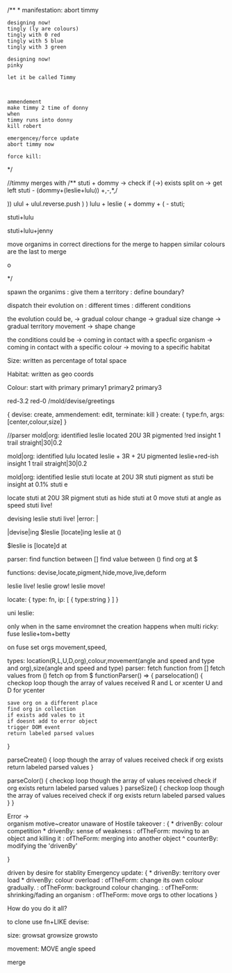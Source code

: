 /**
 * 
    manifestation: 
    abort timmy 
    


    designing now!
    tingly (ly are colours)
    tingly with 0 red 
    tingly with 5 blue 
    tingly with 3 green

    designing now!
    pinky 

    let it be called Timmy 

    

    ammendement 
    make timmy 2 time of donny 
    when 
    timmy runs into donny
    kill robert

    emergencey/force update 
    abort timmy now 

    force kill:

    
 */



//timmy merges with 
/**
 stuti + dommy -> 
 check if (->) exists 
 split on -> 
 get left 
 stuti - (dommy+(leslie+lulu))
+,-,*,/

))
ulul +
ulul.reverse.push
) ) lulu + leslie ( + dommy + ( - stuti;

stuti+lulu

stuti+lulu+jenny

move organims in correct directions for the merge to happen
similar colours are the last to merge 


  o


 */




spawn the organims 
: give them a territory 
: define boundary?

dispatch their evolution on 
: different times 
: different conditions 

the evolution could be, 
-> gradual colour change 
-> gradual size change 
-> gradual territory movement
-> shape change 

the conditions could be
-> coming in contact with a specfic organism
-> coming in contact with a specific colour 
-> moving to a specific habitat 

Size: 
written as percentage of total space 

Habitat:
written as geo coords

Colour:
start with primary 
primary1 
primary2
primary3 

red-3.2
red-0
/mold/devise/greetings

{
    devise: create, 
    ammendement: edit,
    terminate: kill
}
create: {
        type:fn,
        args:[center,colour,size]
}

//parser 
mold|org:
    identified leslie 
    located 20U 3R
    pigmented !red
    insight 1
    trail straight|30|0.2

mold|org:
    identified lulu 
    located leslie + 3R + 2U
    pigmented leslie+red-ish
    insight 1
    trail straight|30|0.2

mold|org: identified leslie 
stuti locate at 20U 3R
stuti pigment as 
stuti be insight at 0.1%
stuti e

locate stuti at 20U 3R 
pigment stuti as 
hide stuti at 0
move stuti at angle as speed
stuti live!

devising leslie 
stuti live!
|error: |

|devise|ing $leslie 
[locate]ing leslie at ()

$leslie is [locate]d at 

parser:
find function between []
find value between ()
find org at $ 

functions: 
devise,locate,pigment,hide,move,live,deform

leslie live!
leslie grow!
leslie move!

locate: {
    type: fn,
    ip: [
        {
            type:string
        }
    ]
}

uni leslie: 

only when in the same enviromnet 
the creation happens when 
multi ricky:
fuse leslie+tom+betty

on fuse set orgs movement,speed,

types: location(R,L,U,D,org),colour,movement(angle and speed and type and org),size(angle and speed and type)
parser: 
    fetch function from []
    fetch values from ()
    fetch op from $
functionParser() => {
    parselocation() {
    checkop
    loop though the array of values received 
    R and L or xcenter 
    U and D for ycenter
    
    save org on a different place 
    find org in collection 
    if exists add vales to it 
    if doesnt add to error object 
    trigger DOM event
    return labeled parsed values
}

parseCreate() {
    loop though the array of values received 
    check if org exists 
    return labeled parsed values
}

parseColor() {
    checkop
    loop though the array of values received 
    check if org exists 
    return labeled parsed values
}
parseSize() {
    checkop
    loop though the array of values received 
    check if org exists 
    return labeled parsed values
}
}


Error ->  
organism motive~creator unaware of
Hostile takeover : {
    * drivenBy: colour competition
    * drivenBy: sense of weakness
    : ofTheForm: moving to an object and killing it 
    : ofTheForm: merging into another object
    ^ counterBy: modifying the 'drivenBy'
    
}

driven by desire for stablity
Emergency update: {
    * drivenBy: territory over load 
    * drivenBy: colour overload
    : ofTheForm: change its own colour gradually.
    : ofTheForm: background colour changing.
    : ofTheForm: shrinking/fading an organism
    : ofTheForm: move orgs to other locations
}

How do you do it all?


to clone use 
fn+LIKE
devise:



size:
growsat 
growsize 
growsto 

movement:
MOVE
angle
speed 

merge 
